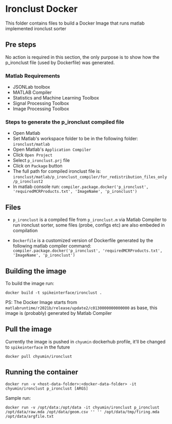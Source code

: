 # Ironclust Docker

This folder contains files to build a Docker Image that runs matlab implemented ironclust sorter


## Pre steps
No action is required in this section, the only purpose is to show how the p\_ironclust file (used by Dockerfile) was generated.

### Matlab Requirements
- JSONLab toolbox
- MATLAB Compiler
- Statistics and Machine Learning Toolbox
- Signal Processing Toolbox
- Image Processing Toolbox

### Steps to generate the p\_ironclust compiled file
- Open Matlab 
- Set Matlab's workspace folder to be in the following folder: `ironclust/matlab`
- Open Matlab's `Application Compiler`
- Click `Open Project`
- Select `p_ironclust.prj` file
- Click on `Package` button
- The full path for compiled ironclust file is: `ironclust/matlab/p_ironclust_compiler/for_redistribution_files_only/p_ironclust2`
- In matlab console run: `compiler.package.docker('p_ironclust', 'requiredMCRProducts.txt', 'ImageName', 'p_ironclust')`


## Files

- `p_ironclust` is a compiled file from `p_ironclust.m` via Matlab Compiler to run ironclust sorter, some files (probe, configs etc) are also embeded in compilation

- `Dockerfile` is a customized version of Dockerfile generated by the following matlab compiler command: `compiler.package.docker('p_ironclust', 'requiredMCRProducts.txt', 'ImageName', 'p_ironclust')`


## Building the image

To build the image run:

```
docker build -t spikeinterface/ironclust .
```

PS: The Docker Image starts from `matlabruntime/r2021b/release/update2/c0130000000000000` as base, this image is (probably) generated by Matlab Compiler

## Pull the image

Currently the image is pushed in `chyumin` dockerhub profile, it'll be changed to `spikeinterface` in the future

```
docker pull chyumin/ironclust
```

## Running the container

```
docker run -v <host-data-folder>:<docker-data-folder> -it chyumin/ironclust p_ironclust [ARGS]
```

Sample run:
```
docker run -v /opt/data:/opt/data -it chyumin/ironclust p_ironclust /opt/data/raw.mda /opt/data/geom.csv '' '' /opt/data/tmp/firing.mda /opt/data/argfile.txt
``` 

